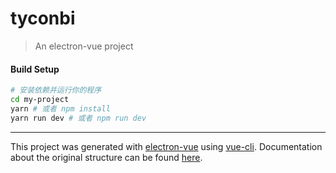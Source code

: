 # tyconbi

> An electron-vue project

#### Build Setup

``` bash
# 安装依赖并运行你的程序
cd my-project
yarn # 或者 npm install
yarn run dev # 或者 npm run dev
```

---

This project was generated with [electron-vue](https://github.com/SimulatedGREG/electron-vue) using [vue-cli](https://github.com/vuejs/vue-cli). Documentation about the original structure can be found [here](https://simulatedgreg.gitbooks.io/electron-vue/content/index.html).

